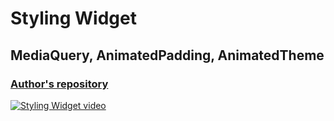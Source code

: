 #  Styling Widget
## MediaQuery, AnimatedPadding, AnimatedTheme
### [Author's repository](https://github.com/TheTechDesigner/StylingWidgets)

[![Styling Widget video](https://img.youtube.com/vi/J7zmweX7TBw/0.jpg)](https://youtu.be/J7zmweX7TBw "Styling Widget | MediaQuery, AnimatedPadding, AnimatedTheme")

